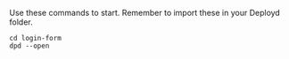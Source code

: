 Use these commands to start. Remember to import these in your Deployd folder.

```
cd login-form
dpd --open
```
